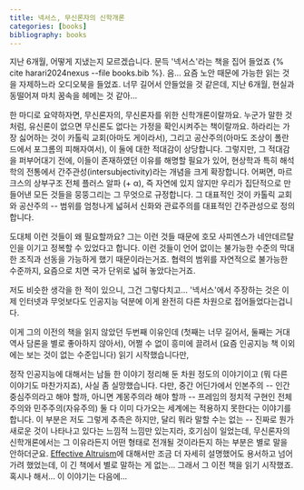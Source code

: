 ```yaml
---
title: 넥서스, 무신론자의 신학개론
categories: [books]
bibliography: books
---
```


지난 6개월, 어떻게 지냈는지 모르겠습니다. 문득 '넥서스'라는 책을 집어 들었죠 {% cite harari2024nexus --file books.bib %}. 음... 요즘 노안 때문에 가능한 읽는 것을 자제하느라 오디오북을 들었죠. 너무 길어서 안들었을 것 같은데, 지난 6개월, 현실과 동떨어져 마치 꿈속을 헤메는 것 같아...

한 마디로 요약하자면, 무신론자의, 무신론자를 위한 신학개론이랄까요. 누군가 말한 것처럼, 유신론이 없으면 무신론도 없다는 가정을 확인시켜주는 책이랄까요. 하라리는 가장 싫어하는 것이 카톨릭 교회(아마도 게이라서), 그리고 공산주의(아마도 조상이 폴란드에서 포그롬의 피해자여서), 이 둘에 대한 적대감이 상당합니다. 그렇지만, 그 적대감을 퍼부어대기 전에, 이들이 존재하였던 이유를 해명할 필요가 있어, 현상학과 특히 해석학의 전통에서 간주관성(intersubjectivity)라는 개념을 크게 확장합니다. 어쩌면, 마르크스의 상부구조 전체 플러스 알파 (+ α), 즉 자연에 있지 않지만 우리가 집단적으로 만들어낸 모든 것들을 뭉뚱그리는 그 무엇으로 규정합니다. 그 대표적인 것이 카톨릭 교회와 공산주의 -- 범위를 엄청나게 넓혀서 신화와 관료주의를 대표적인 간주관성으로 정의합니다. 

도대체 이런 것들이 왜 필요할까요? 그는 이런 것들 때문에 호모 사피엔스가 네안데르탈인을 이기고 정복할 수 있었다고 합니다. 이런 것들이 언어 없이는 불가능한 수준의 막대한 조직과 선동을 가능하게 했기 때문이라는거죠. 협력의 범위를 자연적으로 불가능한 수준까지, 요즘으로 치면 국가 단위로 넓혀 놓았다는거죠.

저도 비슷한 생각을 한 적이 있으니, 그건 그렇다치고... '넥서스'에서 주장하는 것은 이제 인터넷과 무엇보다도 인공지능 덕분에 이게 완전히 다른 차원으로 접어들었다는겁니다.

이게 그의 이전의 책을 읽지 않았던 두번째 이유인데 (첫째는 너무 길어서, 둘째는 거대역사 담론을 별로 좋아하지 않아서), 어쩔 수 없이 흥미에 끌려서 (요즘 인공지능 책 이외에는 보는 것이 없는 수준입니다) 읽기 시작했습니다만,

정작 인공지능에 대해서는 남들 한 이야기 정리해 둔 차원 정도의 이야기이고 (뭐 다른 이야기도 마찬가지죠), 사실 좀 실망했습니다. 다만, 중간 어딘가에서 인본주의 -- 인간중심주의라고 해야 할까, 아니면 계몽주의라 해야 할까 -- 프레임의 정치적 구현인 전체주의와 민주주의(자유주의) 둘 다 이미 다가오는 세계에는 적용하지 못한다는 이야기를 합니다. 이 부분은 저도 그렇게 추측은 하지만, 달리 뭐라 말할 수는 없는 -- 진짜로 뭔가 새로운 것이 나타나고 있다는 느낌적 느낌만 있는지라, 호기심이 일었는데, 무신론자의 신학개론에서는 그 이유라든지 어떤 형태로 전개될 것이라든지 하는 부분은 별로 말을 안하더군요. [Effective Altruism](https://www.effectivealtruism.org/articles/introduction-to-effective-altruism)에 대해서만 조금 더 자세히 설명했어도 용서하고 넘어가려 했었는데, 이 긴 책에서 별로 말하는 게 없는... 그래서 그 이전 책을 읽기 시작했죠. 혹시나 해서... 이 이야기는 다음에...
